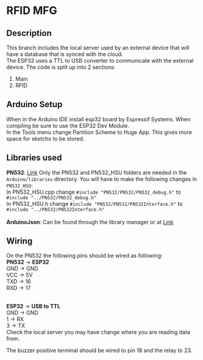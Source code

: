# RFID MFG

## Description
This branch includes the local server used by an external device that will have a database that is synced with the cloud.\
The ESP32 uses a TTL to USB converter to communicate with the external device. 
The code is split up into 2 sections:
1. Main
2. RFID


## Arduino Setup
When in the Arduino IDE install esp32 board by Espressif Systems. When compiling be sure to use the ESP32 Dev Module.\
In the Tools menu change Partition Scheme to Huge App. This gives more space for sketchs to be stored. 

## Libraries used 
**PN532**: [Link](https://github.com/Seeed-Studio/PN532) Only the PN532 and PN532_HSU folders are needed in the ```Arduino/libraries``` directory. You will have to make the following changes in ```PN532_HSU```:\
In PN532_HSU.cpp change ```#include "PN532/PN532/PN532_debug.h"``` to ```#include "../PN532/PN532_debug.h"``` \
In PN532_HSU.h change ```#include "PN532/PN532/PN532Interface.h"``` to ```#include "../PN532/PN532Interface.h"```
<br></br>
**ArduinoJson**: Can be found through the library manager or at [Link](https://arduinojson.org/?utm_source=meta&utm_medium=library.properties)

## Wiring
On the PN532 the following pins should be wired as following:\
**PN532** -> **ESP32**\
GND -> GND\
VCC -> 5V\
TXD -> 16\
RXD -> 17
<br></br>

**ESP32** -> **USB to TTL**\
GND -> GND\
1 -> RX\
3 -> TX\
Check the local server you may have change where you are reading data from. 


The buzzer positive terminal should be wired to pin 18 and the relay to 23.

